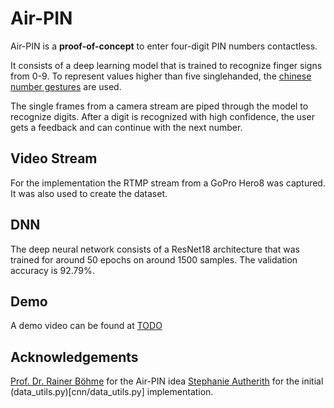 # Air-PIN

Air-PIN is a **proof-of-concept** to enter four-digit PIN numbers contactless.

It consists of a deep learning model that is trained to recognize finger signs from 0-9. To represent values higher than five singlehanded, the [chinese number gestures](https://en.wikipedia.org/wiki/Chinese_number_gestures) are used.

The single frames from a camera stream are piped through the model to recognize digits. After a digit is recognized with high confidence, the user gets a feedback and can continue with the next number.

## Video Stream
For the implementation the RTMP stream from a GoPro Hero8 was captured. It was also used to create the dataset.

## DNN
The deep neural network consists of a ResNet18 architecture that was trained for around 50 epochs on around 1500 samples.
The validation accuracy is 92.79%.

## Demo
A demo video can be found at [TODO](youtube.com)

## Acknowledgements
[Prof. Dr. Rainer Böhme](https://informationsecurity.uibk.ac.at/people/rainer-boehme/) for the Air-PIN idea
[Stephanie Autherith](https://informationsecurity.uibk.ac.at/people/stephanie-autherith/) for the initial (data_utils.py)[cnn/data_utils.py] implementation.